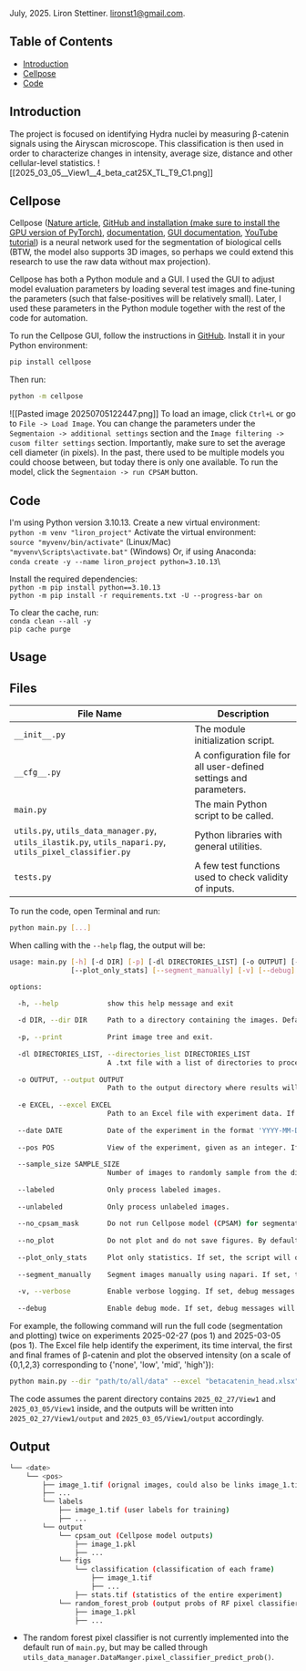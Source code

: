 July, 2025. Liron Stettiner. lironst1@gmail.com.

## Table of Contents

- [Introduction](#Introduction)
- [Cellpose](#Cellpose)
- [Code](#Code)

## Introduction

The project is focused on identifying Hydra nuclei by measuring β-catenin signals using the Airyscan microscope. This
classification is then used in order to characterize changes in intensity, average size, distance and other
cellular-level statistics.
![[2025_03_05__View1__4_beta_cat25X_TL_T9_C1.png]]

## Cellpose

Cellpose ([Nature article](https://doi.org/10.1038/s41592-020-01018-x), [GitHub and installation (make sure to install the GPU version of PyTorch)](https://github.com/MouseLand/cellpose), [documentation](https://cellpose.readthedocs.io/en/latest/), [GUI documentation](https://cellpose.readthedocs.io/en/latest/gui.html), [YouTube tutorial](https://www.youtube.com/watch?v=5qANHWoubZU))
is a neural network used for the segmentation of biological cells (BTW, the model also supports 3D images, so perhaps we
could extend this research to use the raw data without max projection).

Cellpose has both a Python module and a GUI. I used the GUI to adjust model evaluation parameters by loading several
test images and fine-tuning the parameters (such that false-positives will be relatively small). Later, I used these
parameters in the Python module together with the rest of the code for automation.

To run the Cellpose GUI, follow the instructions in [GitHub](https://github.com/MouseLand/cellpose). Install it in your
Python environment:

```bash
pip install cellpose
```

Then run:

```bash
python -m cellpose
```

![[Pasted image 20250705122447.png]]
To load an image, click `Ctrl+L` or go to `File -> Load Image`.
You can change the parameters under the `Segmentaion -> additional settings` section and the
`Image filtering -> cusom filter settings` section. Importantly, make sure to set the average cell diameter (in pixels).
In the past, there used to be multiple models you could choose between, but today there is only one available.
To run the model, click the `Segmentaion -> run CPSAM` button.

## Code

I'm using Python version 3.10.13. Create a new virtual environment:\
`python -m venv "liron_project"`
Activate the virtual environment:\
`source "myvenv/bin/activate"` (Linux/Mac)\
`"myvenv\Scripts\activate.bat"` (Windows)
Or, if using Anaconda:\
`conda create -y --name liron_project python=3.10.13`\

Install the required dependencies:\
`python -m pip install python==3.10.13`\
`python -m pip install -r requirements.txt -U --progress-bar on`

To clear the cache, run:\
`conda clean --all -y`\
`pip cache purge`

## Usage

## Files

| File Name                                                                                               | Description                                                        |
| ------------------------------------------------------------------------------------------------------- | ------------------------------------------------------------------ |
| `__init__.py`                                                                                           | The module initialization script.                                  |
| `__cfg__.py`                                                                                            | A configuration file for all user-defined settings and parameters. |
| `main.py`                                                                                               | The main Python script to be called.                               |
| `utils.py`, `utils_data_manager.py`, `utils_ilastik.py`, `utils_napari.py`, `utils_pixel_classifier.py` | Python libraries with general utilities.                           |
| `tests.py`                                                                                              | A few test functions used to check validity of inputs.             |
To run the code, open Terminal and run:
```bash
python main.py [...]
```

When calling with the `--help` flag, the output will be:
```bash
usage: main.py [-h] [-d DIR] [-p] [-dl DIRECTORIES_LIST] [-o OUTPUT] [-e EXCEL] [--date DATE] [--pos POS] [--sample_size SAMPLE_SIZE] [--labeled] [--unlabeled] [--no_cpsam_mask] [--no_plot]
               [--plot_only_stats] [--segment_manually] [-v] [--debug]

options:

  -h, --help            show this help message and exit
  
  -d DIR, --dir DIR     Path to a directory containing the images. Default is the current directory. Output will be saved in a subdirectory named 'output'. If output directory already exists, values will be read from it for processing (if they exist).
  
  -p, --print           Print image tree and exit.
  
  -dl DIRECTORIES_LIST, --directories_list DIRECTORIES_LIST
                        A .txt file with a list of directories to process. All frames in each directory will be processed.
                        
  -o OUTPUT, --output OUTPUT
                        Path to the output directory where results will be saved. If not specified, outputs will be saved in a subdirectory named 'output' in the current directory. If output directory already exists, the script will read existing values from it for processing (if they exist). If directories_list is provided, this output directory will be the base directory for each subdirectory in the list.
                        
  -e EXCEL, --excel EXCEL
                        Path to an Excel file with experiment data. If provided, the script will read the following columns: dict_keys(['date', 'pos', 'time_after_cut', 'time_interval', 'main_orientation', 'initial_frame_beta_catenin', 'final_frame_beta_catenin', 'beta_catenin_intensity']). If `--date` and `--pos` are provided, the script will only process data in `--dir` based on these values. Otherwise, it will process all data in `--dir` (which should also appear in `--excel`).
                        
  --date DATE           Date of the experiment in the format 'YYYY-MM-DD'. If provided, the script will filter the data in `--excel` based on this date. Multiple dates can be provided as a comma-separated list 'YYYY-MM-DD,YYYY-MM-DD'. Note that this will only work if `--excel` and `--pos` are provided.
  
  --pos POS             View of the experiment, given as an integer. If provided, the script will filter the data in `--excel` based on these positions. Multiple positions can be provided as a comma-separated list '1,2,3'. Note that this will only work if `--excel` and `--date` are provided.
  
  --sample_size SAMPLE_SIZE
                        Number of images to randomly sample from the directory.If given in the range (0, 1], it is interpreted as a fraction (True is the same as 1, i.e., use all data in random order. False will use all data in the order discovered by os.path.walk). If None, all images are used.
                        
  --labeled             Only process labeled images.
  
  --unlabeled           Only process unlabeled images.
  
  --no_cpsam_mask       Do not run Cellpose model (CPSAM) for segmentation. By default, the script will run CPSAM for segmentation. If set, the script will skip CPSAM segmentation and use existing masks (if available).
  
  --no_plot             Do not plot and do not save figures. By default, the script will generate plots and save them in the output directory.If set, no plots will be generated.
  
  --plot_only_stats     Plot only statistics. If set, the script will only generate statistics plot, without frame-by-frame plots.
  
  --segment_manually    Segment images manually using napari. If set, the script will open a napari viewer for manual segmentation.
  
  -v, --verbose         Enable verbose logging. If set, debug messages will be printed to the logger and console.
  
  --debug               Enable debug mode. If set, debug messages will be printed to the logger and console, and seed will be set to a fixed value for reproducibility.
```

For example, the following command will run the full code (segmentation and plotting) twice on experiments 2025-02-27 (pos 1) and 2025-03-05 (pos 1). The Excel file help identify the experiment, its time interval, the first and final frames of β-catenin and plot the observed intensity (on a scale of {0,1,2,3} corresponding to {'none', 'low', 'mid', 'high'}):
```bash
python main.py --dir "path/to/all/data" --excel "betacatenin_head.xlsx" --date "2025-02-27,2025-03-05" --pos "1,1"
```
The code assumes the parent directory contains `2025_02_27/View1` and `2025_03_05/View1` inside, and the outputs will be written into `2025_02_27/View1/output` and `2025_03_05/View1/output` accordingly.
## Output
```bash
└── <date>
    └── <pos>
		├── image_1.tif (orignal images, could also be links image_1.tif.lnk)
		├── ...
		└── labels
			├── image_1.tif (user labels for training)
		    ├── ...
		└── output
			└── cpsam_out (Cellpose model outputs)
				├── image_1.pkl
			    ├── ...
			└── figs
				└── classification (classification of each frame)
				    ├── image_1.tif
				    ├── ...
				├── stats.tif (statistics of the entire experiment)
			└── random_forest_prob (output probs of RF pixel classifier)
			    ├── image_1.pkl
			    ├── ...
```
* The random forest pixel classifier is not currently implemented into the default run of `main.py`, but may be called through `utils_data_manager.DataManger.pixel_classifier_predict_prob()`.